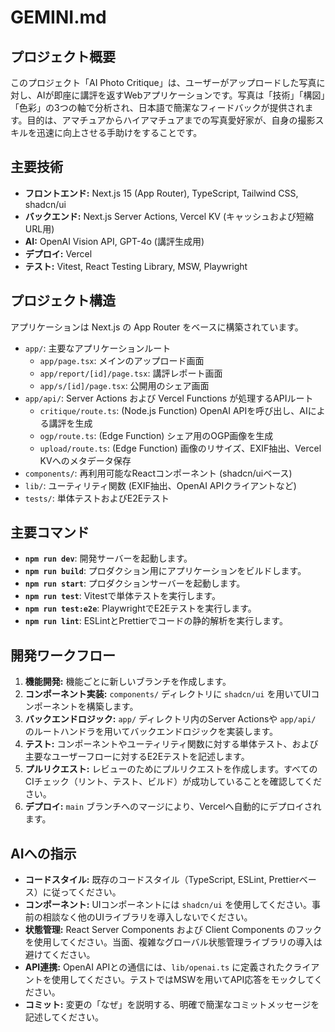 # GEMINI.md

## プロジェクト概要

このプロジェクト「AI Photo Critique」は、ユーザーがアップロードした写真に対し、AIが即座に講評を返すWebアプリケーションです。写真は「技術」「構図」「色彩」の3つの軸で分析され、日本語で簡潔なフィードバックが提供されます。目的は、アマチュアからハイアマチュアまでの写真愛好家が、自身の撮影スキルを迅速に向上させる手助けをすることです。

## 主要技術

-   **フロントエンド:** Next.js 15 (App Router), TypeScript, Tailwind CSS, shadcn/ui
-   **バックエンド:** Next.js Server Actions, Vercel KV (キャッシュおよび短縮URL用)
-   **AI:** OpenAI Vision API, GPT-4o (講評生成用)
-   **デプロイ:** Vercel
-   **テスト:** Vitest, React Testing Library, MSW, Playwright

## プロジェクト構造

アプリケーションは Next.js の App Router をベースに構築されています。

-   `app/`: 主要なアプリケーションルート
    -   `app/page.tsx`: メインのアップロード画面
    -   `app/report/[id]/page.tsx`: 講評レポート画面
    -   `app/s/[id]/page.tsx`: 公開用のシェア画面
-   `app/api/`: Server Actions および Vercel Functions が処理するAPIルート
    -   `critique/route.ts`: (Node.js Function) OpenAI APIを呼び出し、AIによる講評を生成
    -   `ogp/route.ts`: (Edge Function) シェア用のOGP画像を生成
    -   `upload/route.ts`: (Edge Function) 画像のリサイズ、EXIF抽出、Vercel KVへのメタデータ保存
-   `components/`: 再利用可能なReactコンポーネント (shadcn/uiベース)
-   `lib/`: ユーティリティ関数 (EXIF抽出、OpenAI APIクライアントなど)
-   `tests/`: 単体テストおよびE2Eテスト

## 主要コマンド

-   **`npm run dev`**: 開発サーバーを起動します。
-   **`npm run build`**: プロダクション用にアプリケーションをビルドします。
-   **`npm run start`**: プロダクションサーバーを起動します。
-   **`npm run test`**: Vitestで単体テストを実行します。
-   **`npm run test:e2e`**: PlaywrightでE2Eテストを実行します。
-   **`npm run lint`**: ESLintとPrettierでコードの静的解析を実行します。

## 開発ワークフロー

1.  **機能開発:** 機能ごとに新しいブランチを作成します。
2.  **コンポーネント実装:** `components/` ディレクトリに `shadcn/ui` を用いてUIコンポーネントを構築します。
3.  **バックエンドロジック:** `app/` ディレクトリ内のServer Actionsや `app/api/` のルートハンドラを用いてバックエンドロジックを実装します。
4.  **テスト:** コンポーネントやユーティリティ関数に対する単体テスト、および主要なユーザーフローに対するE2Eテストを記述します。
5.  **プルリクエスト:** レビューのためにプルリクエストを作成します。すべてのCIチェック（リント、テスト、ビルド）が成功していることを確認してください。
6.  **デプロイ:** `main` ブランチへのマージにより、Vercelへ自動的にデプロイされます。

## AIへの指示

-   **コードスタイル:** 既存のコードスタイル（TypeScript, ESLint, Prettierベース）に従ってください。
-   **コンポーネント:** UIコンポーネントには `shadcn/ui` を使用してください。事前の相談なく他のUIライブラリを導入しないでください。
-   **状態管理:** React Server Components および Client Components のフックを使用してください。当面、複雑なグローバル状態管理ライブラリの導入は避けてください。
-   **API連携:** OpenAI APIとの通信には、`lib/openai.ts` に定義されたクライアントを使用してください。テストではMSWを用いてAPI応答をモックしてください。
-   **コミット:** 変更の「なぜ」を説明する、明確で簡潔なコミットメッセージを記述してください。
